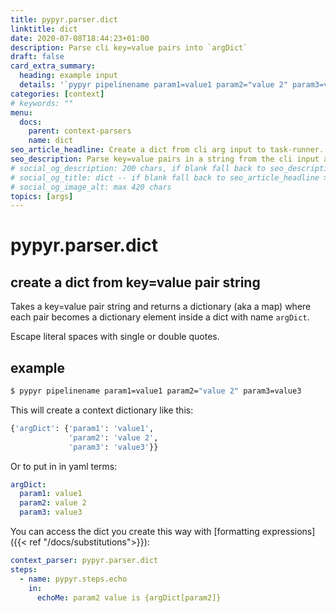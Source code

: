 ```yaml
---
title: pypyr.parser.dict
linktitle: dict
date: 2020-07-08T18:44:23+01:00
description: Parse cli key=value pairs into `argDict`
draft: false
card_extra_summary:
  heading: example input
  details: '`pypyr pipelinename param1=value1 param2="value 2" param3=value3`'
categories: [context]
# keywords: ""
menu:
  docs:
    parent: context-parsers
    name: dict
seo_article_headline: Create a dict from cli arg input to task-runner.
seo_description: Parse key=value pairs in a string from the cli input args & create a dict from those values.
# social_og_description: 200 chars, if blank fall back to seo_description then description
# social_og_title: dict -- if blank fall back to seo_article_headline > .Title. Max 70 chars
# social_og_image_alt: max 420 chars
topics: [args]
---
```

# pypyr.parser.dict
## create a dict from key=value pair string
Takes a key=value pair string and returns a dictionary (aka a map) where each
pair becomes a dictionary element inside a dict with name `argDict`.

Escape literal spaces with single or double quotes.

## example
```bash
$ pypyr pipelinename param1=value1 param2="value 2" param3=value3
```

This will create a context dictionary like this:

```python
{'argDict': {'param1': 'value1',
             'param2': 'value 2',
             'param3': 'value3'}}
 ```                                

Or to put in in yaml terms:

```yaml
argDict:
  param1: value1
  param2: value 2
  param3: value3
 ```

 You can access the dict you create this way with 
 [formatting expressions]({{< ref "/docs/substitutions">}}):

 ```yaml
 context_parser: pypyr.parser.dict
 steps:
   - name: pypyr.steps.echo
     in:
       echoMe: param2 value is {argDict[param2]}
 ```
